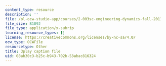 ```yaml
---
content_type: resource
description: ''
file: /ol-ocw-studio-app/courses/2-003sc-engineering-dynamics-fall-2011/08ab30c3b25cb943702b53abac816324_cd8lDtAtJbE.srt
file_size: 81892
file_type: application/x-subrip
learning_resource_types: []
license: https://creativecommons.org/licenses/by-nc-sa/4.0/
ocw_type: OCWFile
resourcetype: Other
title: 3play caption file
uid: 08ab30c3-b25c-b943-702b-53abac816324
---
```


